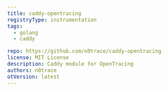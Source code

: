 ```yaml
---
title: caddy-opentracing
registryType: instrumentation
tags:
  - golang
  - caddy

repo: https://github.com/n0trace/caddy-opentracing
license: MIT License
description: Caddy module for OpenTracing
authors: n0trace
otVersion: latest
---
```

